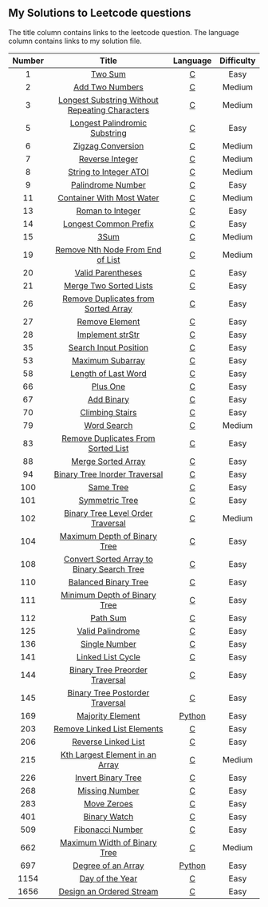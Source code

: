 ## My Solutions to Leetcode questions

The title column contains links to the leetcode question.
The language column contains links to my solution file.


| Number | Title | Language | Difficulty |
| :----: | :---: | :------: | :--------: |
| 1 | [Two Sum](https://leetcode.com/problems/two-sum/) | [C](algorithms/two_sum.c) | Easy |
| 2 | [Add Two Numbers](https://leetcode.com/problems/add-two-numbers/) | [C](algorithms/add_two_numbers.c) | Medium |
| 3 | [Longest Substring Without Repeating Characters](https://leetcode.com/problems/longest-substring-without-repeating-characters/) | [C](algorithms/longest_substring_without_repeating_characters.c) | Medium |
| 5 | [Longest Palindromic Substring](https://leetcode.com/problems/longest-palindromic-substring/) | [C](algorithms/longest_palindromic_substring.c) | Easy |
| 6 | [Zigzag Conversion](https://leetcode.com/problems/zigzag-conversion/) | [C](algorithms/zigzag_conversion.c) | Medium |
| 7 | [Reverse Integer](https://leetcode.com/problems/reverse-integer/) | [C](algorithms/reverse_integer.c) | Medium |
| 8 | [String to Integer ATOI](https://leetcode.com/problems/string-to-integer-atoi/) | [C](algorithms/string_to_integer_atoi.c) | Medium |
| 9 | [Palindrome Number](https://leetcode.com/problems/palindrome-number/) | [C](algorithms/palindrome_number.c) | Easy |
| 11 | [Container With Most Water](https://leetcode.com/problems/container-with-most-water/) | [C](algorithms/container_with_most_water.c) | Medium |
| 13 | [Roman to Integer](https://leetcode.com/problems/roman-to-integer/) | [C](algorithms/roman_to_integer.c) | Easy |
| 14 | [Longest Common Prefix](https://leetcode.com/problems/longest-common-prefix/) | [C](algorithms/longest_common_prefix.c) | Easy |
| 15 | [3Sum](https://leetcode.com/problems/3sum/) | [C](algorithms/3sum.c) | Medium |
| 19 | [Remove Nth Node From End of List](https://leetcode.com/problems/remove-nth-node-from-end-of-list/) | [C](algorithms/remove_nth_node_from_end_of_list.c) | Medium |
| 20 | [Valid Parentheses](https://leetcode.com/problems/valid-parentheses/) | [C](algorithms/valid_parentheses.c) | Easy |
| 21 | [Merge Two Sorted Lists](https://leetcode.com/problems/merge-two-sorted-lists/) | [C](algorithms/merge_two_sorted_lists.c) | Easy |
| 26 | [Remove Duplicates from Sorted Array](https://leetcode.com/problems/remove-duplicates-from-sorted-array/) | [C](algorithms/remove_duplicates_from_sorted_array.c) | Easy |
| 27 | [Remove Element](https://leetcode.com/problems/remove-element/) | [C](algorithms/remove_element.c) | Easy |
| 28 | [Implement strStr](https://leetcode.com/problems/implement-strstr/) | [C](algorithms/implement_strstr.c) | Easy |
| 35 | [Search Input Position](https://leetcode.com/problems/search-input-position/) | [C](algorithms/search_input_position.c) | Easy |
| 53 | [Maximum Subarray](https://leetcode.com/problems/maximum-subarray/) | [C](algorithms/maximum_subarray.c) | Easy |
| 58 | [Length of Last Word](https://leetcode.com/problems/length-of-last-word/) | [C](algorithms/length_of_last_word.c) | Easy |
| 66 | [Plus One](https://leetcode.com/problems/plus-one/) | [C](algorithms/plus_one.c) | Easy |
| 67 | [Add Binary](https://leetcode.com/problems/add-binary/) | [C](algorithms/add_binary.c) | Easy |
| 70 | [Climbing Stairs](https://leetcode.com/problems/climbing-stairs/) | [C](algorithms/climbing_stairs.c) | Easy |
| 79 | [Word Search](https://leetcode.com/problems/word-search/) | [C](algorithms/word_search.c) | Medium |
| 83 | [Remove Duplicates From Sorted List](https://leetcode.com/problems/remove-duplicates-from-sorted-list/) | [C](algorithms/remove_duplicates_from_sorted_list.c) | Easy |
| 88 | [Merge Sorted Array](https://leetcode.com/problems/merge-sorted-array/) | [C](algorithms/merge_sorted_array.c) | Easy |
| 94 | [Binary Tree Inorder Traversal](https://leetcode.com/problems/binary-tree-inorder-traversal/) | [C](algorithms/binary_tree_inorder_traversal.c) | Easy |
| 100 | [Same Tree](https://leetcode.com/problems/same-tree/) | [C](algorithms/same_tree.c) | Easy |
| 101 | [Symmetric Tree](https://leetcode.com/problems/symmetric-tree/) | [C](algorithms/symmetric_tree.c) | Easy |
| 102 | [Binary Tree Level Order Traversal](https://leetcode.com/problems/binary-tree-level-order-traversal/) | [C](algorithms/binary_tree_level_order_traversal.c) | Medium |
| 104 | [Maximum Depth of Binary Tree](https://leetcode.com/problems/maximum-depth-of-binary-tree/) | [C](algorithms/maximum_depth_of_binary_tree.c) | Easy |
| 108 | [Convert Sorted Array to Binary Search Tree](https://leetcode.com/problems/convert-sorted-array-to-binary-search-tree/) | [C](algorithms/convert_sorted_array_to_binary_search_tree.c) | Easy |
| 110 | [Balanced Binary Tree](https://leetcode.com/problems/balanced-binary-tree/) | [C](algorithms/balanced_binary_tree.c) | Easy |
| 111 | [Minimum Depth of Binary Tree](https://leetcode.com/problems/minimum-depth-of-binary-tree/) | [C](algorithms/minimum_depth_of_binary_tree.c) | Easy |
| 112 | [Path Sum](https://leetcode.com/problems/path-sum/) | [C](algorithms/path_sum.c) | Easy |
| 125 | [Valid Palindrome](https://leetcode.com/problems/valid-palindrome/) | [C](algorithms/valid_palindrome.c) | Easy |
| 136 | [Single Number](https://leetcode.com/problems/single-number/) | [C](algorithms/single_number.c) | Easy |
| 141 | [Linked List Cycle](https://leetcode.com/problems/linked-list-cycle/) | [C](algorithms/linked_list_cycle.c) | Easy |
| 144 | [Binary Tree Preorder Traversal](https://leetcode.com/problems/binary-tree-preorder-traversal/) | [C](algorithms/binary_tree_preorder_traversal.c) | Easy |
| 145 | [Binary Tree Postorder Traversal](https://leetcode.com/problems/binary-tree-postorder-traversal/) | [C](algorithms/binary_tree_postorder_traversal.c) | Easy |
| 169 | [Majority Element](https://leetcode.com/problems/majority-element/) | [Python](algorithms/majority_element.py) | Easy |
| 203 | [Remove Linked List Elements](https://leetcode.com/problems/remove-linked-list-elements/) | [C](algorithms/remove_linked_list_elements.c) | Easy |
| 206 | [Reverse Linked List](https://leetcode.com/problems/reverse-linked-list/) | [C](algorithms/reverse_linked_list.c) | Easy |
| 215 | [Kth Largest Element in an Array](https://leetcode.com/problems/kth-largest-element-in-an-array/) | [C](algorithms/kth_largest_element_in_an_array.c) | Medium |
| 226 | [Invert Binary Tree](https://leetcode.com/problems/invert-binary-tree/) | [C](algorithms/invert_binary_tree.c) | Easy |
| 268 | [Missing Number](https://leetcode.com/problems/missing-number/) | [C](algorithms/missing_number.c) | Easy |
| 283 | [Move Zeroes](https://leetcode.com/problems/move-zeroes/) | [C](algorithms/move_zeroes.c) | Easy |
| 401 | [Binary Watch](https://leetcode.com/problems/binary-watch/) | [C](algorithms/binary_watch.c) | Easy |
| 509 | [Fibonacci Number](https://leetcode.com/problems/fibonacci-number/) | [C](algorithms/fibonacci_number.c) | Easy |
| 662 | [Maximum Width of Binary Tree](https://leetcode.com/problems/maximum-width-of-binary-tree/) | [C](algorithms/maximum_width_of_binary_tree.c) | Medium |
| 697 | [Degree of an Array](https://leetcode.com/problems/degree-of-an-array/) | [Python](algorithms/degree_of_an_array.py) | Easy |
| 1154 | [Day of the Year](https://leetcode.com/problems/day-of-the-year/) | [C](algorithms/day_of_the_year.c) | Easy |
| 1656 | [Design an Ordered Stream](https://leetcode.com/problems/design-an-ordered-stream/) | [C](algorithms/design_an_ordered_stream.c) | Easy |
